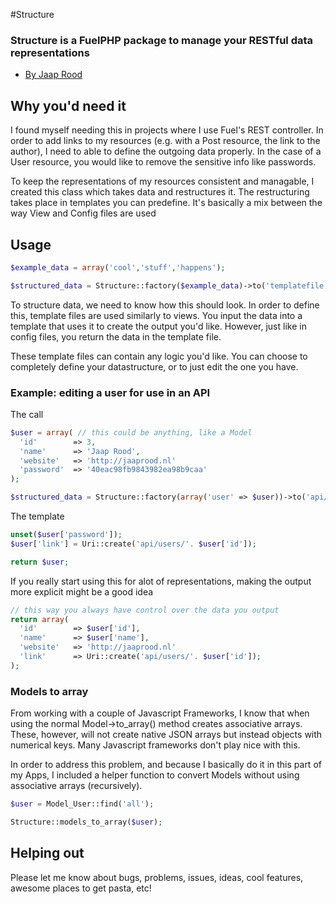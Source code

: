 #Structure
### Structure is a FuelPHP package to manage your RESTful data representations

* [By Jaap Rood](http://www.jaaprood.nl)

## Why you'd need it

I found myself needing this in projects where I use Fuel's REST controller. In order to add links to my resources (e.g. with a Post resource, the link to the author), I need to able to define the outgoing data properly. In the case of a User resource, you would like to remove the sensitive info like passwords.

To keep the representations of my resources consistent and managable, I created this class which takes data and restructures it. The restructuring takes place in templates you can predefine. It's basically a mix between the way View and Config files are used

## Usage

```php
$example_data = array('cool','stuff','happens');

$structured_data = Structure::factory($example_data)->to('templatefile');
```

To structure data, we need to know how this should look. In order to define this, template files are used similarly to views. You input the data into a template that uses it to create the output you'd like. However, just like in config files, you return the data in the template file.

These template files can contain any logic you'd like. You can choose to completely define your datastructure, or to just edit the one you have.


### Example: editing a user for use in an API

The call

```php
$user = array( // this could be anything, like a Model
  'id'        => 3,
  'name'      => 'Jaap Rood',
  'website'   => 'http://jaaprood.nl'
  'password'  => '40eac98fb9843982ea98b9caa'
);

$structured_data = Structure::factory(array('user' => $user))->to('api/user');
```

The template

```php
unset($user['password']);
$user['link'] = Uri::create('api/users/'. $user['id']);

return $user;
```

If you really start using this for alot of representations, making the output more explicit might be a good idea 

```php
// this way you always have control over the data you output
return array(
  'id'        => $user['id'],
  'name'      => $user['name'],
  'website'   => 'http://jaaprood.nl'
  'link'      => Uri::create('api/users/'. $user['id']);
);
```

### Models to array

From working with a couple of Javascript Frameworks, I know that when using the normal Model->to_array() method creates associative arrays. These, however, will not create native JSON arrays but instead objects with numerical keys. Many Javascript frameworks don't play nice with this.

In order to address this problem, and because I basically do it in this part of my Apps, I included a helper function to convert Models without using associative arrays (recursively).

```php
$user = Model_User::find('all');

Structure::models_to_array($user);
```

## Helping out

Please let me know about bugs, problems, issues, ideas, cool features, awesome places to get pasta, etc!